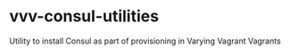 # vvv-consul-utilities
Utility to install Consul as part of provisioning in Varying Vagrant Vagrants
